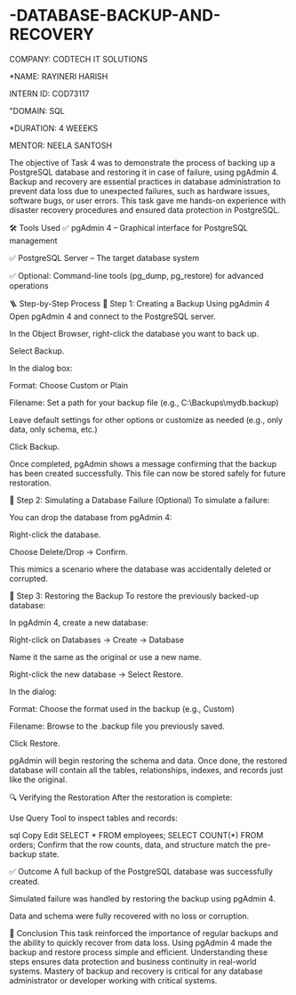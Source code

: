 # -DATABASE-BACKUP-AND-RECOVERY

COMPANY: CODTECH IT SOLUTIONS

*NAME: RAYINERI HARISH

INTERN ID: COD73117

"DOMAIN: SQL

*DURATION: 4 WEEEKS

MENTOR: NEELA SANTOSH

The objective of Task 4 was to demonstrate the process of backing up a PostgreSQL database and restoring it in case of failure, using pgAdmin 4. Backup and recovery are essential practices in database administration to prevent data loss due to unexpected failures, such as hardware issues, software bugs, or user errors. This task gave me hands-on experience with disaster recovery procedures and ensured data protection in PostgreSQL.

🛠️ Tools Used
✅ pgAdmin 4 – Graphical interface for PostgreSQL management

✅ PostgreSQL Server – The target database system

✅ Optional: Command-line tools (pg_dump, pg_restore) for advanced operations

🪜 Step-by-Step Process
🔹 Step 1: Creating a Backup Using pgAdmin 4
Open pgAdmin 4 and connect to the PostgreSQL server.

In the Object Browser, right-click the database you want to back up.

Select Backup.

In the dialog box:

Format: Choose Custom or Plain

Filename: Set a path for your backup file (e.g., C:\Backups\mydb.backup)

Leave default settings for other options or customize as needed (e.g., only data, only schema, etc.)

Click Backup.

Once completed, pgAdmin shows a message confirming that the backup has been created successfully. This file can now be stored safely for future restoration.

🔹 Step 2: Simulating a Database Failure (Optional)
To simulate a failure:

You can drop the database from pgAdmin 4:

Right-click the database.

Choose Delete/Drop → Confirm.

This mimics a scenario where the database was accidentally deleted or corrupted.

🔹 Step 3: Restoring the Backup
To restore the previously backed-up database:

In pgAdmin 4, create a new database:

Right-click on Databases → Create → Database

Name it the same as the original or use a new name.

Right-click the new database → Select Restore.

In the dialog:

Format: Choose the format used in the backup (e.g., Custom)

Filename: Browse to the .backup file you previously saved.

Click Restore.

pgAdmin will begin restoring the schema and data. Once done, the restored database will contain all the tables, relationships, indexes, and records just like the original.

🔍 Verifying the Restoration
After the restoration is complete:

Use Query Tool to inspect tables and records:

sql
Copy
Edit
SELECT * FROM employees;
SELECT COUNT(*) FROM orders;
Confirm that the row counts, data, and structure match the pre-backup state.

✅ Outcome
A full backup of the PostgreSQL database was successfully created.

Simulated failure was handled by restoring the backup using pgAdmin 4.

Data and schema were fully recovered with no loss or corruption.

📌 Conclusion
This task reinforced the importance of regular backups and the ability to quickly recover from data loss. Using pgAdmin 4 made the backup and restore process simple and efficient. Understanding these steps ensures data protection and business continuity in real-world systems. Mastery of backup and recovery is critical for any database administrator or developer working with critical systems.
